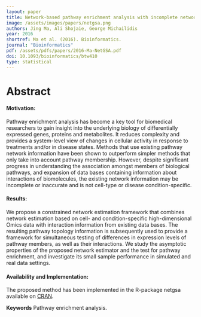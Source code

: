 ```yaml
---
layout: paper
title: Network-based pathway enrichment analysis with incomplete network information
image: /assets/images/papers/netgsa.png
authors: Jing Ma, Ali Shojaie, George Michailidis
year: 2016
shortref: Ma et al. (2016). Bioinformatics.
journal: "Bioinformatics"
pdf: /assets/pdfs/papers/2016-Ma-NetGSA.pdf
doi: 10.1093/bioinformatics/btw410
type: statistical
---
```


# Abstract

#### Motivation: 

Pathway enrichment analysis has become a key tool for biomedical researchers to gain insight into the underlying biology of differentially expressed genes, proteins and metabolites. It reduces complexity and provides a system-level view of changes in cellular activity in response to treatments and/or in disease states. Methods that use existing pathway network information have been shown to outperform simpler methods that only take into account pathway membership. However, despite significant progress in understanding the association amongst members of biological pathways, and expansion of data bases containing information about interactions of biomolecules, the existing network information may be incomplete or inaccurate and is not cell-type or disease condition-specific.

#### Results: 

We propose a constrained network estimation framework that combines network estimation based on cell- and condition-specific high-dimensional Omics data with interaction information from existing data bases. The resulting pathway topology information is subsequently used to provide a framework for simultaneous testing of differences in expression levels of pathway members, as well as their interactions. We study the asymptotic properties of the proposed network estimator and the test for pathway enrichment, and investigate its small sample performance in simulated and real data settings.

#### Availability and Implementation: 

The proposed method has been implemented in the R-package netgsa available on [CRAN](https://cran.r-project.org/web/packages/netgsa/index.html).

**Keywords** Pathway enrichment analysis.
